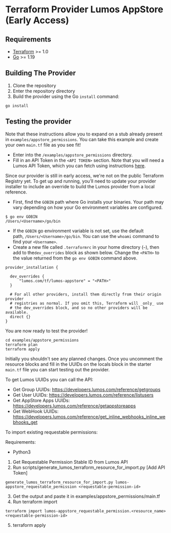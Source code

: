 # Terraform Provider Lumos AppStore (Early Access)

## Requirements

- [Terraform](https://www.terraform.io/downloads.html) >= 1.0
- [Go](https://golang.org/doc/install) >= 1.19

## Building The Provider

1. Clone the repository
1. Enter the repository directory
1. Build the provider using the Go `install` command:

```shell
go install
```

## Testing the provider

Note that these instructions allow you to expand on a stub already present in `examples/appstore_permissions`. You can take this example and
create your own `main.tf` file as you see fit!

- Enter into the `/examples/appstore_permissions` directory.
- Fill in an API Token in the `<API TOKEN>` section. Note that you will need a Lumos API Token, which you can fetch using instructions [here](https://developers.lumos.com/reference/overview#creating-an-api-token).

Since our provider is still in early access, we're not on the public Terraform Registry yet. To get up and running, you’ll need to update your provider installer to include an override to build the Lumos provider from a local reference.

- First, find the `GOBIN` path where Go installs your binaries. Your path may vary depending on how your Go environment variables are configured.

```shell
$ go env GOBIN
/Users/<Username>/go/bin
```

- If the `GOBIN` go environment variable is not set, use the default path, `/Users/<Username>/go/bin`. You can use the `whoami` command to find your `<Username>`.
- Create a new file called `.terraformrc` in your home directory (`~`), then add to the`dev_overrides` block as shown below. Change the `<PATH>` to the value returned from the `go env GOBIN` command above.

```shell
provider_installation {

  dev_overrides {
      "lumos.com/tf/lumos-appstore" = "<PATH>"
  }

  # For all other providers, install them directly from their origin provider
  # registries as normal. If you omit this, Terraform will _only_ use
  # the dev_overrides block, and so no other providers will be available.
  direct {}
}
```

You are now ready to test the provider!

```shell
cd examples/appstore_permissions
terraform plan
terraform apply
```

Initially you shouldn't see any planned changes. Once you uncomment the resource blocks and fill in the UUIDs
on the locals block in the starter `main.tf` file you can start testing out the provider.

To get Lumos UUIDs you can call the API:

- Get Group UUIDs: https://developers.lumos.com/reference/getgroups
- Get User UUIDs: https://developers.lumos.com/reference/listusers
- Get AppStore Apps UUIDs: https://developers.lumos.com/reference/getappstoreapps
- Get WebHook UUIDs: https://developers.lumos.com/reference/get_inline_webhooks_inline_webhooks_get

To import existing requestable permissions:

Requirements:

- Python3

1. Get Requestable Permission Stable ID from Lumos API
2. Run scripts/generate_lumos_terraform_resource_for_import.py [Add API Token]

```
generate_lumos_terraform_resource_for_import.py lumos-appstore_requestable_permission <requestable-permission-id>
```

3. Get the output and paste it in examples/appstore_permissions/main.tf
4. Run terraform import

```
terraform import lumos-appstore_requestable_permission.<resource_name> <requestable-permission-id>
```

5. terraform apply
